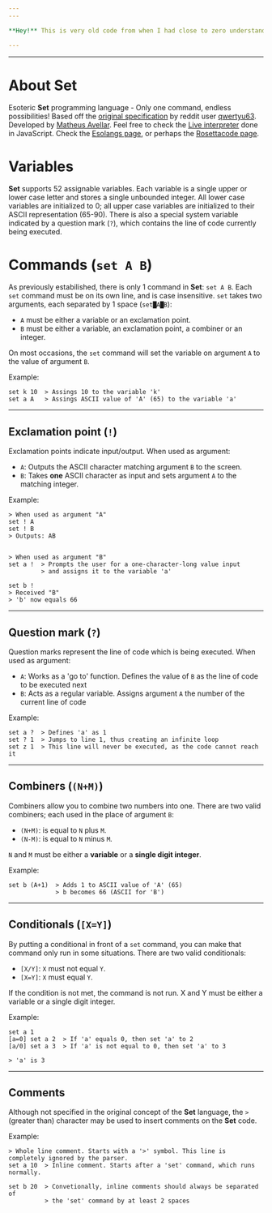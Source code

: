 ```yaml
---
---

**Hey!** This is very old code from when I had close to zero understanding of compilers, parsers and their respective best practices. I wouldn't use this code for anything, but I'll leave it here for archival purposes. Sorry for the trouble. —2021 me

---
```

---

# About Set
Esoteric **Set** programming language - Only one command, endless possibilities!
Based off the [original specification](https://www.reddit.com/r/esolangs/comments/54b0b1/set_an_language_with_1_command/)
by reddit user [qwertyu63](https://www.reddit.com/user/qwertyu63).
Developed by [Matheus Avellar](https://github.com/MatheusAvellar).
Feel free to check the [Live interpreter](https://avellar.ml/set-lang) done in JavaScript.
Check the [Esolangs page](https://esolangs.org/wiki/Set), or perhaps the [Rosettacode page](http://rosettacode.org/wiki/Set_lang).

# Variables
**Set** supports 52 assignable variables. Each variable is a single upper or lower case letter and stores a single unbounded integer.
All lower case variables are initialized to 0; all upper case variables are initialized to their ASCII representation (65-90).
There is also a special system variable indicated by a question mark (`?`), which contains the line of code currently being executed.

# Commands (`set A B`)
As previously estabilished, there is only 1 command in **Set**: `set A B`.
Each `set` command must be on its own line, and is case insensitive.
`set` takes two arguments, each separated by 1 space (`set█A█B`):

* `A` must be either a variable or an exclamation point.
* `B` must be either a variable, an exclamation point, a combiner or an integer.

On most occasions, the `set` command will set the variable on argument `A` to the value of argument `B`.

Example:
```
set k 10  > Assings 10 to the variable 'k'
set a A   > Assings ASCII value of 'A' (65) to the variable 'a'
```

<hr/>

## Exclamation point (`!`)
Exclamation points indicate input/output. When used as argument:

* `A`: Outputs the ASCII character matching argument `B` to the screen.
* `B`: Takes **one** ASCII character as input and sets argument `A` to the matching integer.

Example:
```set
> When used as argument "A"
set ! A
set ! B
> Outputs: AB


> When used as argument "B"
set a !  > Prompts the user for a one-character-long value input
         > and assigns it to the variable 'a'

set b !
> Received "B"
> 'b' now equals 66
```

<hr/>

## Question mark (`?`)
Question marks represent the line of code which is being executed. When used as argument:

* `A`: Works as a 'go to' function. Defines the value of `B` as the line of code to be executed next
* `B`: Acts as a regular variable. Assigns argument `A` the number of the current line of code

Example:
```set
set a ?  > Defines 'a' as 1
set ? 1  > Jumps to line 1, thus creating an infinite loop
set z 1  > This line will never be executed, as the code cannot reach it
```

<hr/>

## Combiners (`(N+M)`)
Combiners allow you to combine two numbers into one. There are two valid combiners; each used in the place of argument `B`:

* `(N+M)`: is equal to `N` plus `M`.
* `(N-M)`: is equal to `N` minus `M`.

`N` and `M` must be either a **variable** or a **single digit integer**.

Example:
```set
set b (A+1)  > Adds 1 to ASCII value of 'A' (65)
             > b becomes 66 (ASCII for 'B')
```

<hr/>

## Conditionals (`[X=Y]`)
By putting a conditional in front of a `set` command, you can make that command only run in some situations. There are two valid conditionals:

* `[X/Y]`: `X` must not equal `Y`.
* `[X=Y]`: `X` must equal `Y`.

If the condition is not met, the command is not run. X and Y must be either a variable or a single digit integer.

Example:
```set
set a 1
[a=0] set a 2  > If 'a' equals 0, then set 'a' to 2
[a/0] set a 3  > If 'a' is not equal to 0, then set 'a' to 3

> 'a' is 3
```

<hr/>

## Comments

Although not specified in the original concept of the **Set** language,
the `>` (greater than) character may be used to insert comments on the **Set** code.

Example:
```set
> Whole line comment. Starts with a '>' symbol. This line is completely ignored by the parser.
set a 10  > Inline comment. Starts after a 'set' command, which runs normally.

set b 20  > Convetionally, inline comments should always be separated of
          > the 'set' command by at least 2 spaces
```
